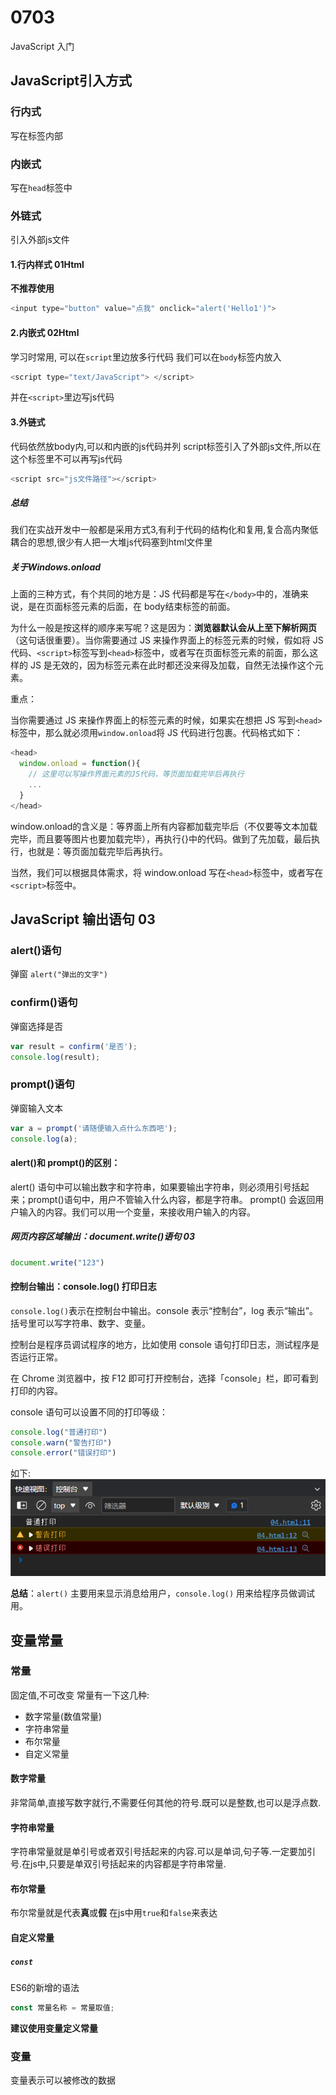 # 0703 
JavaScript 入门
## JavaScript引入方式
### 行内式
写在标签内部
### 内嵌式
写在`head`标签中
### 外链式
引入外部js文件
#### 1.行内样式 01Html
**不推荐使用**
``` javascript
<input type="button" value="点我" onclick="alert('Hello1')">
```
#### 2.内嵌式 02Html
学习时常用,
可以在`script`里边放多行代码
我们可以在`body`标签内放入
``` javascript
<script type="text/JavaScript"> </script>
```
并在`<script>`里边写js代码

#### 3.外链式 
代码依然放body内,可以和内嵌的js代码并列
script标签引入了外部js文件,所以在这个标签里不可以再写js代码
``` JavaScript
<script src="js文件路径"></script>
```

##### 总结
我们在实战开发中一般都是采用方式3,有利于代码的结构化和复用,复合高内聚低耦合的思想,很少有人把一大堆js代码塞到html文件里
##### 关于Windows.onload
上面的三种方式，有个共同的地方是：JS 代码都是写在`</body>`中的，准确来说，是在页面标签元素的后面，在 body结束标签的前面。

为什么一般是按这样的顺序来写呢？这是因为：**浏览器默认会从上至下解析网页**（这句话很重要）。当你需要通过 JS 来操作界面上的标签元素的时候，假如将 JS 代码、`<script>`标签写到`<head>`标签中，或者写在页面标签元素的前面，那么这样的 JS 是无效的，因为标签元素在此时都还没来得及加载，自然无法操作这个元素。

重点：

当你需要通过 JS 来操作界面上的标签元素的时候，如果实在想把 JS 写到`<head>`标签中，那么就必须用` window.onload `将 JS 代码进行包裹。代码格式如下：
``` JavaScript
<head>
  window.onload = function(){
    // 这里可以写操作界面元素的JS代码，等页面加载完毕后再执行
    ...
  }
</head>
``` 
window.onload的含义是：等界面上所有内容都加载完毕后（不仅要等文本加载完毕，而且要等图片也要加载完毕），再执行{}中的代码。做到了先加载，最后执行，也就是：等页面加载完毕后再执行。

当然，我们可以根据具体需求，将 window.onload 写在`<head>`标签中，或者写在`<script>`标签中。

## JavaScript 输出语句 03

### alert()语句
弹窗
`alert("弹出的文字")`

### confirm()语句
弹窗选择是否
``` JavaScript
var result = confirm('是否');
console.log(result);
```

### prompt()语句
弹窗输入文本
``` JavaScript
var a = prompt('请随便输入点什么东西吧');
console.log(a);
```

#### alert()和 prompt()的区别：

alert() 语句中可以输出数字和字符串，如果要输出字符串，则必须用引号括起来；prompt()语句中，用户不管输入什么内容，都是字符串。
prompt() 会返回用户输入的内容。我们可以用一个变量，来接收用户输入的内容。

##### 网页内容区域输出：document.write()语句 03
``` JavaScript
document.write("123")
```

#### 控制台输出：console.log() 打印日志
`console.log()`表示在控制台中输出。console 表示“控制台”，log 表示“输出”。括号里可以写字符串、数字、变量。

控制台是程序员调试程序的地方，比如使用 console 语句打印日志，测试程序是否运行正常。

在 Chrome 浏览器中，按 F12 即可打开控制台，选择「console」栏，即可看到打印的内容。

console 语句可以设置不同的打印等级：
``` JavaScript
console.log("普通打印")
console.warn("警告打印")
console.error("错误打印")
```
如下:
![](../img/%E6%89%93%E5%8D%B0.png)

**总结**：`alert()` 主要用来显示消息给用户，`console.log()` 用来给程序员做调试用。

## 变量常量 
### 常量
固定值,不可改变
常量有一下这几种:
+ 数字常量(数值常量)
+ 字符串常量
+ 布尔常量
+ 自定义常量

#### 数字常量
非常简单,直接写数字就行,不需要任何其他的符号.既可以是整数,也可以是浮点数.

#### 字符串常量
字符串常量就是单引号或者双引号括起来的内容.可以是单词,句子等.一定要加引号.在js中,只要是单双引号括起来的内容都是字符串常量.

#### 布尔常量
布尔常量就是代表**真**或**假**
在js中用`true`和`false`来表达

#### 自定义常量
##### `const`
ES6的新增的语法
``` JavaScript
const 常量名称 = 常量取值;
```
**建议使用变量定义常量**

### 变量
变量表示可以被修改的数据